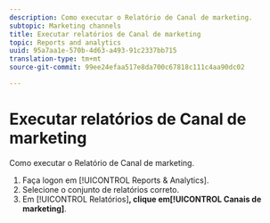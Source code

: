 ```yaml
---
description: Como executar o Relatório de Canal de marketing.
subtopic: Marketing channels
title: Executar relatórios de Canal de marketing
topic: Reports and analytics
uuid: 95a7aa1e-570b-4d63-a493-91c2337bb715
translation-type: tm+mt
source-git-commit: 99ee24efaa517e8da700c67818c111c4aa90dc02

---
```



# Executar relatórios de Canal de marketing

Como executar o Relatório de Canal de marketing.

1. Faça logon em [!UICONTROL Reports &amp; Analytics].
1. Selecione o conjunto de relatórios correto.
1. Em [!UICONTROL Relatórios]**, clique em[!UICONTROL Canais de marketing]**.
